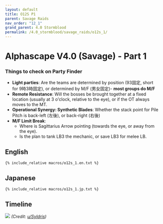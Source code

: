 ```yaml
---
layout: default
title: O12S P1
parent: Savage Raids
nav_order: "12_1"
grand_parent: 4.0 Stormblood
permalink: /4.0_stormblood/savage_raids/o12s_1/
---
```


# Alphascape V4.0 (Savage) - Part 1

### Things to check on Party Finder

- **Light parties**: Are the teams are determined by position (93固定, short for 9時3時固定), or determined by M/F (男女固定)- **most groups do M/F**
- **Remote Resistance**: Will the bosses be brought together at a fixed location (usually at 3 o'clock, relative to the eye), or if the OT always moves to the MT.
- **Operational Synergy: Synthetic Blades**: Whether the stack point for Pile Pitch is back-left (左後), or back-right (右後)
- **M/F Limit Break**:
  - Where is Sagittarius Arrow pointing (towards the eye, or away from the eye).
  - Is the plan to tank LB3 the mechanic, or save LB3 for melee LB.

## English
```
{% include_relative macros/o12s_1.en.txt %}
```

## Japanese
```
{% include_relative macros/o12s_1.jp.txt %}
```

## Timeline

![](https://i.redd.it/ndbmfa6kgkp11.png)
*(Credit: [u/Syldris](https://www.reddit.com/r/ffxiv/comments/9kff83/alphascapesavage_rotation_and_timeline_images_list/))*

<script data-goatcounter="https://tuufless.goatcounter.com/count"
        async src="//gc.zgo.at/count.js"></script>
